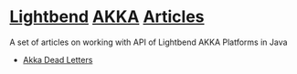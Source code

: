 # [Lightbend](https://www.lightbend.com/) [AKKA](https://akka.io/) [Articles](https://github.com/sftwnd/lightbend-akka-articles/blob/master/README.md)
A set of articles on working with API of Lightbend AKKA Platforms in Java

* [Akka Dead Letters](./dead-letters/dead-letters.md)
